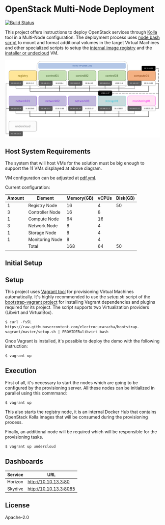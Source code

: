 # OpenStack Multi-Node Deployment
[![Build Status](https://travis-ci.org/electrocucaracha/openstack-multinode.png)](https://travis-ci.org/electrocucaracha/openstack-multinode)

This project offers instructions to deploy OpenStack services through
[Kolla][1] tool in a Multi-Node configuration. The deployment process
uses [node bash script](node.sh) to mount and format additional volumes
in the target Virtual Machines and other specialized scripts to setup
the [internal image registry](registry.sh) and the
[installer or undecloud](undercloud.sh) VM.

![Diagram](doc/img/diagram.png)

## Host System Requirements

The system that will host VMs for the solution must be big enough to support
the 11 VMs displayed at above diagram.

VM configuration can be adjusted at [pdf.yml](config/pdf.yml).

Current configuration:

| Amount | Element           | Memory(GB) | vCPUs | Disk(GB) |
|--------|-------------------|------------|-------|----------|
| 1      | Registry Node     | 16         | 4     | 50       |
| 3      | Controller Node   | 16         | 8     |          |
| 1      | Compute Node      | 64         | 16    |          |
| 3      | Network Node      | 8          | 4     |          |
| 1      | Storage Node      | 8          | 4     |          |
| 1      | Monitoring Node   | 8          | 4     |          |
|        | Total             | 168        | 64    | 50       |

## Initial Setup

## Setup

This project uses [Vagrant tool][2] for provisioning Virtual Machines
automatically. It's highly recommended to use the  *setup.sh* script
of the [bootstrap-vagrant project][3] for installing Vagrant
dependencies and plugins required for its project. The script
supports two Virtualization providers (Libvirt and VirtualBox).

    $ curl -fsSL https://raw.githubusercontent.com/electrocucaracha/bootstrap-vagrant/master/setup.sh | PROVIDER=libvirt bash

Once Vagrant is installed, it's possible to deploy the demo with the
following instruction:

    $ vagrant up

## Execution

First of all, it's necessary to start the nodes which are going to be
configured by the provisioning server. All these nodes can be
initialized in parallel using this commmand:

    $ vagrant up

This also starts the registry node, it is an internal Docker Hub that
contains OpenStack Kolla images that will be consumed during the
provisioning process.

Finally, an additional node will be required which will be
responsible for the provisioning tasks.

    $ vagrant up undercloud

## Dashboards

| Service | URL                    |
|---------|------------------------|
| Horizon | http://10.10.13.3:80   |
| Skydive | http://10.10.13.3:8085 |

## License

Apache-2.0

[1]: https://docs.openstack.org/kolla/latest/
[2]: https://www.vagrantup.com/
[3]: https://github.com/electrocucaracha/bootstrap-vagrant
